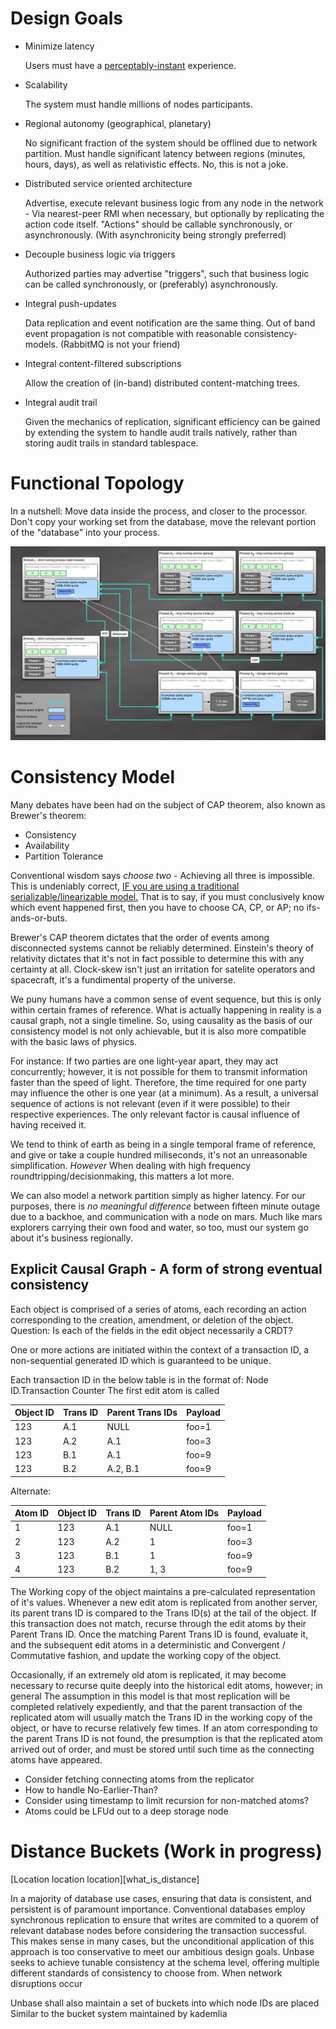 
# Design Goals

* Minimize latency

    Users must have a [perceptably-instant](http://www.nngroup.com/articles/response-times-3-important-limits/) experience.

* Scalability

    The system must handle millions of nodes participants.

* Regional autonomy (geographical, planetary)

    No significant fraction of the system should be offlined due to network partition.
  Must handle significant latency between regions (minutes, hours, days), as well as relativistic effects.
  No, this is not a joke.
  
* Distributed service oriented architecture

    Advertise, execute relevant business logic from any node in the network - Via nearest-peer RMI when necessary, but optionally by replicating the action code itself.
  "Actions" should be callable synchronously, or asynchronously. (With asynchronicity being strongly preferred)
  
* Decouple business logic via triggers

    Authorized parties may advertise "triggers", such that business logic can be called synchronously, or (preferably) asynchronously.

* Integral push-updates

    Data replication and event notification are the same thing. Out of band event propagation is not compatible with reasonable consistency-models. (RabbitMQ is not your friend)
    
* Integral content-filtered subscriptions

  Allow the creation of (in-band) distributed content-matching trees.

* Integral audit trail

  Given the mechanics of replication, significant efficiency can be gained by extending the system to handle audit trails natively, rather than storing audit trails in standard tablespace.

# Functional Topology

  In a nutshell: Move data inside the process, and closer to the processor. Don't copy your working set from the database, move the relevant portion of the "database" into your process.

![Example topology](./docs/Model.png)

# Consistency Model

Many debates have been had on the subject of CAP theorem, also known as Brewer's theorem:
* Consistency
* Availability
* Partition Tolerance

Conventional wisdom says *choose two* - Achieving all three is impossible.
This is undeniably correct, [IF you are using a traditional serializable/linearizable model.](https://groups.google.com/forum/#!msg/cloud-computing/nn7Sw5T0eSE/NxOTUwD_0ykJ)
That is to say, if you must conclusively know which event happened first, then you have to choose CA, CP, or AP; no ifs-ands-or-buts.

Brewer's CAP theorem dictates that the order of events among disconnected systems cannot be reliably determined.
Einstein's theory of relativity dictates that it's not in fact possible to determine this with any certainty at all.
Clock-skew isn't just an irritation for satelite operators and spacecraft, it's a fundimental property of the universe.

We puny humans have a common sense of event sequence, but this is only within certain frames of reference.
What is actually happening in reality is a causal graph, not a single timeline.
So, using causality as the basis of our consistency model is not only achievable, but it is also more compatible with the basic laws of physics.

For instance: If two parties are one light-year apart, they may act concurrently; however, it is not possible for them to transmit information faster than the speed of light.
Therefore, the time required for one party may influence the other is one year (at a minimum).
As a result, a universal sequence of actions is not relevant (even if it were possible) to their respective experiences.
The only relevant factor is causal influence of having received it.

We tend to think of earth as being in a single temporal frame of reference, and give or take a couple hundred miliseconds, it's not an unreasonable simplification.
*However* When dealing with high frequency roundtripping/decisionmaking, this matters a lot more.

We can also model a network partition simply as higher latency.
For our purposes, there is *no meaningful difference* between fifteen minute outage due to a backhoe, and communication with a node on mars.
Much like mars explorers carrying their own food and water, so too, must our system go about it's business regionally.

## Explicit Causal Graph - A form of strong eventual consistency

Each object is comprised of a series of atoms, each recording an action corresponding to the creation, amendment, or deletion of the object.
Question: Is each of the fields in the edit object necessarily a CRDT?

One or more actions are initiated within the context of a transaction ID, a non-sequential generated ID which is guaranteed to be unique.

Each transaction ID in the below table is in the format of: Node ID.Transaction Counter
The first edit atom is called 

| Object ID | Trans ID  | Parent Trans IDs | Payload 
| --------- | --------- | -----------------| -------
| 123       | A.1       | NULL             | foo=1
| 123       | A.2       | A.1              | foo=3
| 123       | B.1       | A.1              | foo=9
| 123       | B.2       | A.2, B.1         | foo=9

Alternate:

| Atom ID | Object ID | Trans ID  | Parent Atom IDs | Payload 
| ------- | --------- | --------- | --------------- | -------
| 1       | 123       | A.1       | NULL            | foo=1
| 2       | 123       | A.2       | 1               | foo=3
| 3       | 123       | B.1       | 1               | foo=9
| 4       | 123       | B.2       | 1, 3            | foo=9


The Working copy of the object maintains a pre-calculated representation of it's values.
Whenever a new edit atom is replicated from another server, its parent trans ID is compared to the Trans ID(s) at the tail of the object.
If this transaction does not match, recurse through the edit atoms by their Parent Trans ID.
Once the matching Parent Trans ID is found, evaluate it, and the subsequent edit atoms in a deterministic and Convergent / Commutative fashion, and update the working copy of the object.

Occasionally, if an extremely old atom is replicated, it may become necessary to recurse quite deeply into the historical edit atoms, however; in general
The assumption in this model is that most replication will be completed relatively expediently, and that the parent transaction of the replicated atom will
usually match the Trans ID in the working copy of the object, or have to recurse relatively few times. If an atom corresponding to the parent Trans ID is not found,
the presumption is that the replicated atom arrived out of order, and must be stored until such time as the connecting atoms have appeared.

* Consider fetching connecting atoms from the replicator
* How to handle No-Earlier-Than?
* Consider using timestamp to limit recursion for non-matched atoms?
* Atoms could be LFUd out to a deep storage node



# Distance Buckets (Work in progress)

[Location location location][what_is_distance]

In a majority of database use cases, ensuring that data is consistent, and persistent is of paramount importance.
Conventional databases employ synchronous replication to ensure that writes are commited to a quorem of relevant database
nodes before considering the transaction successful. This makes sense in many cases, but the unconditional application of this approach
is too conservative to meet our ambitious design goals. Unbase seeks to achieve tunable consistency at the schema level, offering multiple
different standards of consistency to choose from.
When network disruptions occur

Unbase shall also maintain a set of buckets into which node IDs are placed Similar to the bucket system maintained by kademlia
